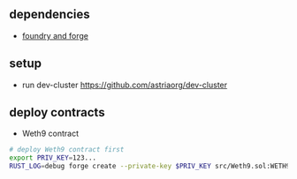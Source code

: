 ## dependencies

* [foundry and forge](https://github.com/foundry-rs/foundry)

## setup

* run dev-cluster https://github.com/astriaorg/dev-cluster

## deploy contracts

* Weth9 contract
```bash
# deploy Weth9 contract first
export PRIV_KEY=123...
RUST_LOG=debug forge create --private-key $PRIV_KEY src/Weth9.sol:WETH9
```
